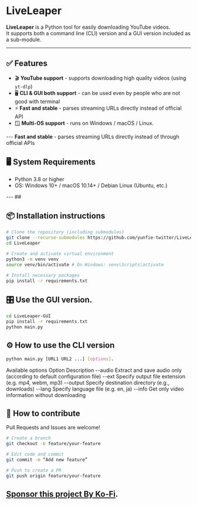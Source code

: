 # LiveLeaper

**LiveLeaper** is a Python tool for easily downloading YouTube videos.  
It supports both a command line (CLI) version and a GUI version included as a sub-module.

---

## ✅ Features

- 🎬 **YouTube support** - supports downloading high quality videos (using `yt-dlp`)
- 🖥️ **CLI & GUI both support** - can be used even by people who are not good with terminal
- ⚡ **Fast and stable** - parses streaming URLs directly instead of official API
- 🪟 **Multi-OS support** - runs on Windows / macOS / Linux.

--- **Fast and stable** - parses streaming URLs directly instead of through official APIs

## 🖥️ System Requirements

- Python 3.8 or higher
- OS: Windows 10+ / macOS 10.14+ / Debian Linux (Ubuntu, etc.)

--- ##

## 📦 Installation instructions

```bash
# Clone the repository (including submodules)
git clone --recurse-submodules https://github.com/yunfie-twitter/LiveLeaper.git
cd LiveLeaper

# Create and activate virtual environment
python3 -m venv venv
source venv/bin/activate # On Windows: venv\Scripts\activate

# Install necessary packages
pip install -r requirements.txt

```

## 🎛 Use the GUI version.
```bash
cd LiveLeaper-GUI
pip install -r requirements.txt
python main.py
```

## ⚙️ How to use the CLI version
```bash
python main.py [URL1 URL2 ...] [options].
```

Available options
Option Description
--audio Extract and save audio only (according to default configuration file)
--ext Specify output file extension (e.g. mp4, webm, mp3)
--output Specify destination directory (e.g., downloads)
--lang Specify language file (e.g. en, ja)
--info Get only video information without downloading

## 🤝 How to contribute
Pull Requests and Issues are welcome!
```bash
# Create a branch
git checkout -b feature/your-feature

# Edit code and commit
git commit -m “Add new feature”

# Push to create a PR
git push origin feature/your-feature
```

## [Sponsor this project By Ko-Fi](https://ko-fi.com/liveleaper).

